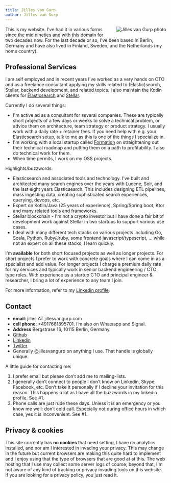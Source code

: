 ```yaml
---
title: Jilles van Gurp
author: Jilles van Gurp
---
```

<img alt="Jilles van Gurp photo" src="https://en.gravatar.com/userimage/227586/49ce2cb62cc80e45d963cc055ce6edb8.jpg?size=300" style="float:right;margin-left:1em;margin-bottom:1em;"/>

This is my website. I've had it in various forms since the mid nineties and with this domain for two decades now. For the last decade or so, I've been based in Berlin, Germany and have also lived in Finland, Sweden, and the Netherlands (my home country).

## Professional Services

I am self employed and in recent years I've worked as a very hands on CTO and as a freelance consultant applying my skills related to (Elastic)search, Stellar, backend development, and related topics. I also maintain the Kotlin clients for [Elasticsearch](https://github.com/jillesvangurp/es-kotlin-wrapper-client) and [Stellar](https://github.com/jillesvangurp/stellar-kotlin-client).

Currently I do several things:

- I'm active ad as a consultant for several companies. These are typically short projects of a few days or weeks to solve a technical problem, or advice them on architecture, team strategy or product strategy. I usually work with a daily rate + retainer fees. If you need help with e.g. your Elasticsearch setup, talk to me as this is one of the things I specialize in.
- I'm working with a local startup called [Formation](https://tryformation.com) on straightening out their technical roadmap and putting them on a path to profitability. I also do technical work for them.
- When time permits, I work on my OSS projects.

Highlights/buzzwords:

- Elasticsearch and associated tools and technology. I've built and architected many search engines over the years with Lucene, Solr, and the last eight years Elasticsearch. This includes designing ETL pipelines, mass ingesting data, creating sophisticated search experiences, querying, devops, etc. 
- Expert on Kotlin/Java (25 years of experience), Spring/Spring boot, Ktor and many related tools and frameworks.
- Stellar blockchain - I'm not a crypto investor but I have done a fair bit of development work against Stellar in two startups to support various use cases.
- I deal with many different tech stacks on various projects including Go, Scala, Python, Ruby/Jruby, some frontend javascript/typescript, ... while not an expert on all these stacks, I learn quickly.

I'm **available** for both short focused projects as well as longer projects. For short projects I prefer to work with concrete goals where I can come in as a specialist and add value. For longer projects I charge a premium daily rate for my services and typically work in senior backend engineering / CTO type roles. With experience as a startup CTO and principal engineer & researcher, I bring a lot of experience to any team I join.

For more information, refer to my [Linkedin profile](https://www.linkedin.com/in/jillesvangurp).

## Contact

- **email**: jilles AT jillesvangurp.com
- **cell phone**: +4917661895701. I’m also on Whatsapp and Signal.
- **Address** Bergstrase 16, 10115 Berlin, Germany
- [Github](https://github.com/jillesvangurp)
- [Linkedin](https://linkedin.com/in/jillesvangurp)
- [Twitter](https://twitter.com/jillesvangurp)
- Generally @jillesvangurp on anything I use. That handle is globally unique.

A little guide for contacting me:

1. I prefer email but please don’t add me to mailing-lists. 
1. I generally don’t connect to people I don’t know on Linkedin, Skype, Facebook, etc. Don’t take it personally if I decline your invitation for this reason. This happens a lot as I have all the buzzwords in my linkedin profile. See #1.
1. Phone calls are just rude these days. Unless it is an emergency or you know me well: don’t cold call. Especially not during office hours in which case, yes it is inconvenient. See #1.

## Privacy & cookies

This site currently has **no cookies** that need setting, I have no analytics installed, and nor am I interested in invading your privacy. This may change in the future but current browsers are making this quite hard to implement and I enjoy using that the type of browsers that are good at at this. The web hosting that I use may collect some server logs of course; beyond that, I'm not aware of any kind of tracking or privacy invading tools on this website. If you are looking for a privacy policy, you just read it.

